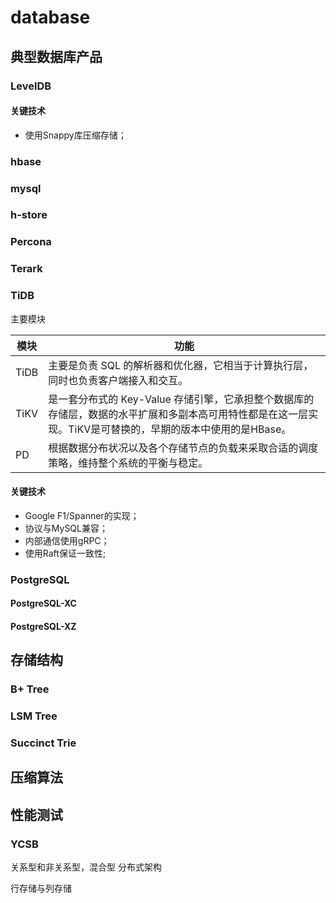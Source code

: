 # database

## 典型数据库产品

### LevelDB

#### 关键技术
- 使用Snappy库压缩存储；

### hbase

### mysql

### h-store

### Percona

### Terark

### TiDB

主要模块

| 模块   | 功能                                       |
| ---- | ---------------------------------------- |
| TiDB | 主要是负责 SQL 的解析器和优化器，它相当于计算执行层，同时也负责客户端接入和交互。 |
| TiKV | 是一套分布式的 Key-Value 存储引擎，它承担整个数据库的存储层，数据的水平扩展和多副本高可用特性都是在这一层实现。TiKV是可替换的，早期的版本中使用的是HBase。 |
| PD   | 根据数据分布状况以及各个存储节点的负载来采取合适的调度策略，维持整个系统的平衡与稳定。 |

#### 关键技术
- Google F1/Spanner的实现；
- 协议与MySQL兼容；
- 内部通信使用gRPC；
- 使用Raft保证一致性;

### PostgreSQL

#### PostgreSQL-XC

#### PostgreSQL-XZ

## 存储结构

### B+ Tree

### LSM Tree

### Succinct Trie

## 压缩算法

## 性能测试

### YCSB



关系型和非关系型，混合型
分布式架构

行存储与列存储
